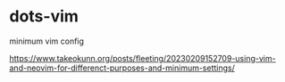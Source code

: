 # dots-vim
minimum vim config

https://www.takeokunn.org/posts/fleeting/20230209152709-using-vim-and-neovim-for-differenct-purposes-and-minimum-settings/
